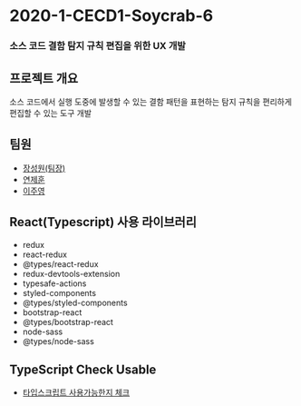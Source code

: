 # 2020-1-CECD1-Soycrab-6
### 소스 코드 결함 탐지 규칙 편집을 위한 UX 개발

## 프로젝트 개요
소스 코드에서 실행 도중에 발생할 수 있는 결함 패턴을 표현하는 탐지 규칙을 편리하게 편집할 수 있는 도구 개발

## 팀원
- [장성원(팀장)](https://github.com/godwon2095)  
- [연제훈](https://github.com/YJHoon)  
- [이주영](https://github.com/JuYeong0413)

## React(Typescript) 사용 라이브러리
- redux
- react-redux
- @types/react-redux
- redux-devtools-extension
- typesafe-actions
- styled-components
- @types/styled-components
- bootstrap-react
- @types/bootstrap-react
- node-sass
- @types/node-sass

## TypeScript Check Usable
- [타입스크립트 사용가능한지 체크](https://microsoft.github.io/TypeSearch/)
